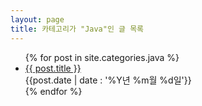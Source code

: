 ```yaml
---
layout: page
title: 카테고리가 "Java"인 글 목록
---
```

<!--temp에 포함된 글들:-->
<section>
	<ul>
		{% for post in site.categories.java %}
		<li style="list-style:disc">
			<a href="{{ post.url }}">{{ post.title }}</a>
			<div class="post-date code float_right"><span id="koreanSpan">{{post.date | date : '%Y년 %m월 %d일'}}</span></div>
		</li>
		{% endfor %}
	</ul>
</section>
